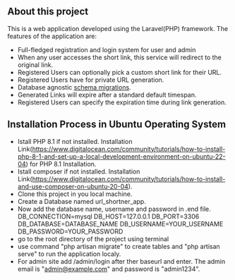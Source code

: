 ## About this project

This is a web application developed using the Laravel(PHP) framework. The features of the application are:

- Full-fledged registration and login system for user and admin
- When any user accesses the short link, this service will redirect to the original link.
- Registered Users can optionally pick a custom short link for their URL.
- Registered Users have for private URL generation.
- Database agnostic [schema migrations](https://laravel.com/docs/migrations).
- Generated Links will expire after a standard default timespan.
- Registered Users can specify the expiration time during link generation.

## Installation Process in Ubuntu Operating System

- Istall PHP 8.1 if not installed. Installation Link(https://www.digitalocean.com/community/tutorials/how-to-install-php-8-1-and-set-up-a-local-development-environment-on-ubuntu-22-04) for PHP 8.1 Installation.
- Istall composer if not installed. Installation Link(https://www.digitalocean.com/community/tutorials/how-to-install-and-use-composer-on-ubuntu-20-04).
- Clone this project in you local machine.
- Create a Database named url_shortner_app.
- Now add the database name, username and password in .end file.
DB_CONNECTION=mysql
DB_HOST=127.0.0.1
DB_PORT=3306
DB_DATABASE=DATABASE_NAME
DB_USERNAME=YOUR_USERNAME
DB_PASSWORD=YOUR_PASSWORD
- go to the root directory of the project using terminal
- use command "php artisan migrate" to create tables and "php artisan serve" to run the application localy.
- For admin site add /admin/login after ther baseurl and enter. The admin email is "admin@example.com" and password is "admin1234".
